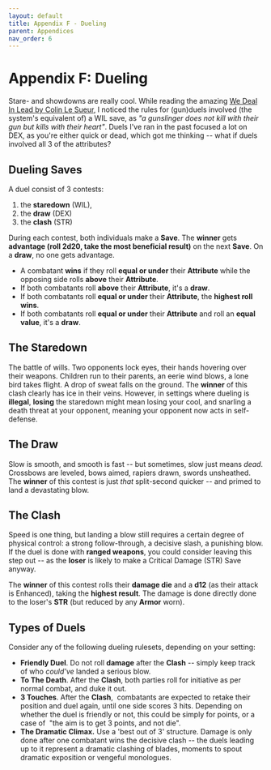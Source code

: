 ```yaml
---
layout: default
title: Appendix F - Dueling
parent: Appendices
nav_order: 6
---
```


Appendix F: Dueling
===================

Stare- and showdowns are really cool. While reading the amazing [We Deal In Lead by Colin Le Sueur](https://byodinsbeardrpg.itch.io/we-deal-in-lead), I noticed the rules for (gun)duels involved (the system's equivalent of) a WIL save, as *"a gunslinger does not kill with their gun but kills with their heart"*. Duels I've ran in the past focused a lot on DEX, as you're either quick or dead, which got me thinking -- what if duels involved all 3 of the attributes?

Dueling Saves
-------------

A duel consist of 3 contests:

1. the **staredown** (WIL),
2. the **draw** (DEX)
3. the **clash** (STR)

During each contest, both individuals make a **Save**. The **winner** gets **advantage (roll 2d20, take the most beneficial result)** on the next **Save**. On a **draw**, no one gets advantage.

- A combatant **wins** if they roll **equal or under** their **Attribute** while the opposing side rolls **above** their **Attribute**.
- If both combatants roll **above** their **Attribute**, it's a **draw**.
- If both combatants roll **equal or under** their **Attribute**, the **highest roll** **wins**.
- If both combatants roll **equal or under** their **Attribute** and roll an **equal value**, it's a **draw**.

The Staredown
-------------

The battle of wills. Two opponents lock eyes, their hands hovering over their weapons. Children run to their parents, an eerie wind blows, a lone bird takes flight. A drop of sweat falls on the ground. The **winner** of this clash clearly has ice in their veins. However, in settings where dueling is **illegal**, **losing** the staredown might mean losing your cool, and snarling a death threat at your opponent, meaning your opponent now acts in self-defense.

The Draw
--------

Slow is smooth, and smooth is fast -- but sometimes, slow just means *dead*. Crossbows are leveled, bows aimed, rapiers drawn, swords unsheathed. The **winner** of this contest is just *that* split-second quicker -- and primed to land a devastating blow.

The Clash
---------

Speed is one thing, but landing a blow still requires a certain degree of physical control: a strong follow-through, a decisive slash, a punishing blow. If the duel is done with **ranged weapons**, you could consider leaving this step out -- as the **loser** is likely to make a Critical Damage (STR) Save anyway.

The **winner** of this contest rolls their **damage die** and a **d12** (as their attack is Enhanced), taking the **highest result**. The damage is done directly done to the loser's **STR** (but reduced by any **Armor** worn).

Types of Duels
--------------

Consider any of the following dueling rulesets, depending on your setting:

- **Friendly Duel**. Do not roll **damage** after the **Clash** -- simply keep track of who *could've* landed a serious blow.
- **To The Death**. After the **Clash**, both parties roll for initiative as per normal combat, and duke it out.
- **3 Touches**. After the **Clash**,  combatants are expected to retake their position and duel again, until one side scores 3 hits. Depending on whether the duel is friendly or not, this could be simply for points, or a case of  "the aim is to get 3 points, and not die".
- **The Dramatic Climax.** Use a 'best out of 3' structure. Damage is only done after one combatant wins the decisive clash -- the duels leading up to it represent a dramatic clashing of blades, moments to spout dramatic exposition or vengeful monologues. 
